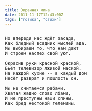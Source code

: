 ```yaml
---
title: Экранная мина
date: 2011-11-17T12:43:00Z
tags: ["готика", "стихи"]
---
```


<pre>

Но впереди нас ждёт засада,
Как бледный всадник мыслей ада.
Мы выбираем то, что нам дают
И строем наспех свой уют.

Окрасив руки красной краской,
Бьёт телевизор лживой маской.
На каждой кухне -- в каждый дом
Несёт разврат и пошлость он.

Мы не считаемся рабами,
Хватая жадно слово лбами,
И не преступны наши спины,
Как бред жестокой телемины.

</pre>